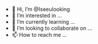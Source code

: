 - 👋 Hi, I’m @Iseeulooking
- 👀 I’m interested in ...
- 🌱 I’m currently learning ...
- 💞️ I’m looking to collaborate on ...
- 📫 How to reach me ...

<!---
Iseeulooking/Iseeulooking is a ✨ special ✨ repository because its `README.md` (this file) appears on your GitHub profile.
You can click the Preview link to take a look at your changes.
--->
